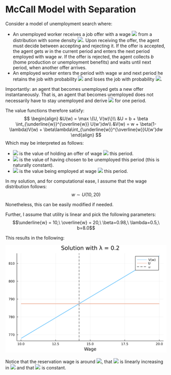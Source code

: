 # McCall Model with Separation

Consider a model of unemployment search where:

- An unemployed worker receives a job offer with a wage <img src="https://render.githubusercontent.com/render/math?math=w"> from a distribution with some density <img src="https://render.githubusercontent.com/render/math?math=f(w)">. Upon receiving the offer, the agent must decide between accepting and rejecting it. If the offer is accepted, the agent gets $w$ in the current period and enters the next period employed with wage $w$. If the offer is rejected, the agent collects $b$ (home production or unemployment benefits) and waits until next period, when another offer arrives.
- An employed worker enters the period with wage $w$ and next period he retains the job with probability <img src="https://render.githubusercontent.com/render/math?math=(1-\lambda)"> and loses the job with probability <img src="https://render.githubusercontent.com/render/math?math=\lambda">.

Importantly: an agent that becomes unemployed gets a new offer instantaneously. That is, an agent that becomes unemployed does not necessarily have to stay unemployed and derive <img src="https://render.githubusercontent.com/render/math?math=b"> for one period.

The value functions therefore satisfy:
$$
\begin{align}
    &U(w) = \max \{U, V(w)\}\\
    &U = b + \beta \int_{\underline{w}}^{\overline{w}} U(w')dw\\
    &V(w) = w + \beta(1-\lambda)V(w) + \beta\lambda\int_{\underline{w}}^{\overline{w}}U(w')dw
\end{align}
$$
Which may be interpreted as follows:
- <img src="https://render.githubusercontent.com/render/math?math=U(w)"> is the value of holding an offer of wage <img src="https://render.githubusercontent.com/render/math?math=w"> this period.
- <img src="https://render.githubusercontent.com/render/math?math=U"> is the value of having chosen to be unemployed this period (this is naturally constant).
- <img src="https://render.githubusercontent.com/render/math?math=V(w)"> is the value being employed at wage <img src="https://render.githubusercontent.com/render/math?math=w"> this period.

In my solution, and for computational ease, I assume that the wage distribution follows:
$$w\sim U(10,20)$$

Nonetheless, this can be easily modified if needed.

Further, I assume that utility is linear and pick the following parameters:
$$\underline{w} = 10,\ \overline{w} = 20,\ \beta=0.98,\ \lambda=0.5,\ b=8.0$$

This results in the following:

![image](solution.png)

Notice that the reservation wage is around <img src="https://render.githubusercontent.com/render/math?math=14.2">, that <img src="https://render.githubusercontent.com/render/math?math=V(w)"> is linearly increasing in <img src="https://render.githubusercontent.com/render/math?math=w"> and that <img src="https://render.githubusercontent.com/render/math?math=U"> is constant.
